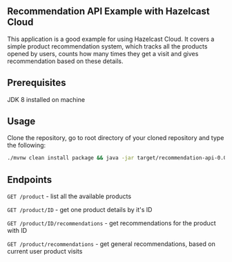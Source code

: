 Recommendation API Example with Hazelcast Cloud
----------------------------------------------

This application is a good example for using Hazelcast Cloud.
It covers a simple product recommendation system,
which tracks all the products opened by users, counts how many times they get a visit
and gives recommendation based on these details.

Prerequisites
-------------
JDK 8 installed on machine

Usage
-----
Clone the repository, go to root directory of your cloned repository and type the following:
```bash
./mvnw clean install package && java -jar target/recommendation-api-0.0.1-SNAPSHOT.jar
```

Endpoints
---------

`GET /product` - list all the available products

`GET /product/ID` - get one product details by it's ID

`GET /product/ID/recommendations` - get recommendations for the product with ID

`GET /product/recommendations` - get general recommendations, based on current user product visits
